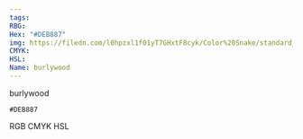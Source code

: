 ```yaml
---
tags:
RBG:
Hex: "#DEB887"
img: https://filedn.com/l0hpzxl1f01yT7GHxtF8cyk/Color%20Snake/standard_csv_to_svg//#DEB887.svg
CMYK:
HSL:
Name: burlywood
---
```

burlywood
```palette
#DEB887
```
RGB
CMYK
HSL
